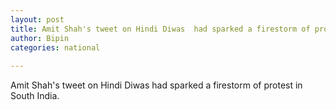 ```yaml
---
layout: post
title: Amit Shah's tweet on Hindi Diwas  had sparked a firestorm of protest in South India.
author: Bipin
categories: national
 
---
```

Amit Shah's tweet on Hindi Diwas  had sparked a firestorm of protest in South India.
